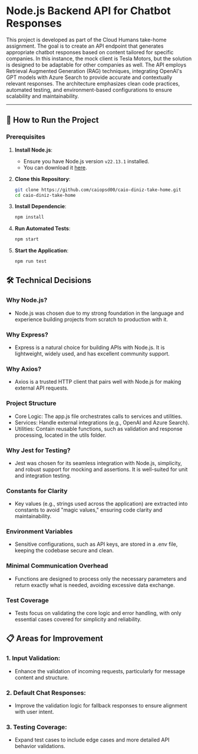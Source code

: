 # Node.js Backend API for Chatbot Responses

This project is developed as part of the Cloud Humans take-home assignment. The goal is to create an API endpoint that generates appropriate chatbot responses based on content tailored for specific companies. In this instance, the mock client is Tesla Motors, but the solution is designed to be adaptable for other companies as well. The API employs Retrieval Augmented Generation (RAG) techniques, integrating OpenAI's GPT models with Azure Search to provide accurate and contextually relevant responses. The architecture emphasizes clean code practices, automated testing, and environment-based configurations to ensure scalability and maintainability.

---

## 🚀 How to Run the Project

### Prerequisites

1. **Install Node.js**:
   - Ensure you have Node.js version `v22.13.1` installed.
   - You can download it [here](https://nodejs.org/en/).

2. **Clone this Repository**:
   ```bash
   git clone https://github.com/caiopsd00/caio-diniz-take-home.git
   cd caio-diniz-take-home

3. **Install Dependencie**:
   ```bash
   npm install

4. **Run Automated Tests**:
   ```bash
   npm start

5. **Start the Application**:
   ```bash
   npm run test

## 🛠️ Technical Decisions

### Why Node.js?
- Node.js was chosen due to my strong foundation in the language and experience building projects from scratch to production with it.
### Why Express?
- Express is a natural choice for building APIs with Node.js. It is lightweight, widely used, and has excellent community support.
### Why Axios?
- Axios is a trusted HTTP client that pairs well with Node.js for making external API requests.
### Project Structure
- Core Logic: The app.js file orchestrates calls to services and utilities.
- Services: Handle external integrations (e.g., OpenAI and Azure Search).
- Utilities: Contain reusable functions, such as validation and response processing, located in the utils folder.
### Why Jest for Testing?
- Jest was chosen for its seamless integration with Node.js, simplicity, and robust support for mocking and assertions. It is well-suited for unit and integration testing.
### Constants for Clarity
- Key values (e.g., strings used across the application) are extracted into constants to avoid "magic values," ensuring code clarity and maintainability.
### Environment Variables
- Sensitive configurations, such as API keys, are stored in a .env file, keeping the codebase secure and clean.
### Minimal Communication Overhead
- Functions are designed to process only the necessary parameters and return exactly what is needed, avoiding excessive data exchange.
### Test Coverage
- Tests focus on validating the core logic and error handling, with only essential cases covered for simplicity and reliability.

## 📋 Areas for Improvement

### 1. Input Validation:
- Enhance the validation of incoming requests, particularly for message content and structure.

### 2. Default Chat Responses:
- Improve the validation logic for fallback responses to ensure alignment with user intent.

### 3. Testing Coverage:
- Expand test cases to include edge cases and more detailed API behavior validations.